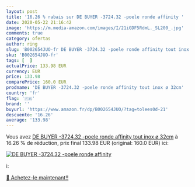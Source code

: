 ```yaml
---
layout: post
title: '16.26 % rabais sur DE BUYER -3724.32 -poele ronde affinity '
date: 2020-05-22 21:16:42
image: 'https://m.media-amazon.com/images/I/21iGDF5RdmL._SL200_.jpg'
comments: true
category: ofertas
author: ring
slug: 'B002654JUO-fr DE BUYER -3724.32 -poele ronde affinity tout inox ø 32cm'
sku: 'B002654JUO-fr'
tags: [  ]
actualPrice: 133.98 EUR
currency: EUR
price: 133.98
comparePrice: 160.0 EUR
prodname: 'DE BUYER -3724.32 -poele ronde affinity tout inox ø 32cm'
country: 'fr'
flag: '🇫🇷'
brand: ''
buyurl: 'https://www.amazon.fr/dp/B002654JUO/?tag=tolees0d-21'
descuento: '16.26'
average: '133.98'
---
```


Vous avez [DE BUYER -3724.32 -poele ronde affinity tout inox ø 32cm](https://www.amazon.fr/dp/B002654JUO/?tag=tolees0d-21)  à  16.26 % de réduction, prix final  133.98 EUR (original: 160.0 EUR) ici:

[![DE BUYER -3724.32 -poele ronde affinity ](https://m.media-amazon.com/images/I/21iGDF5RdmL._SL200_.jpg)](https://www.amazon.fr/dp/B002654JUO/?tag=tolees0d-21)

ℹ️:


[🛒 Achetez-le maintenant!!](https://www.amazon.fr/dp/B002654JUO/?tag=tolees0d-21)
